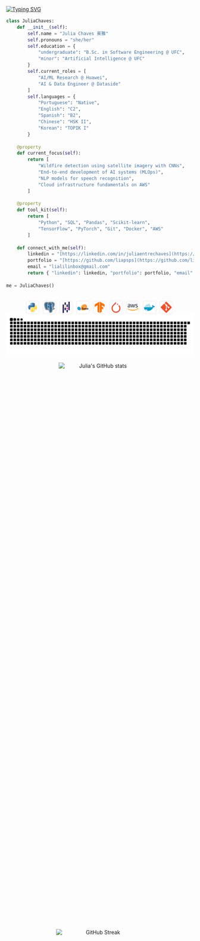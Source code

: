 [![Typing SVG](https://readme-typing-svg.herokuapp.com?font=Fira+Code&pause=1000&color=656573&width=435&lines=Hello+World%2C+I'm+Julia;Ol%C3%A1%2C+mundo!+Sou+a+Julia;%E4%BD%A0%E5%A5%BD%2C+%E4%B8%96%E7%95%8C%EF%BC%81%E6%88%91%E6%98%AF%E8%8C%B1%E9%9B%85;%C2%A1Hola%2C+mundo!+Soy+Julia;%EC%95%88%EB%85%95%ED%95%98%EC%84%B8%EC%9A%94%2C+%EC%84%B8%EC%83%81!+%EC%A0%80%EB%8A%94+%EC%A4%84%EB%A6%AC%EC%95%84%EC%9E%85%EB%8B%88%EB%8B%A4;%F0%9F%91%8B+%F0%9F%8C%8E%2C+%F0%9F%99%8B%E2%80%8D%E2%99%80%EF%B8%8F+J+-+U+-+L+-+I+-+A)](https://git.io/typing-svg)

```python
class JuliaChaves:
    def __init__(self):
        self.name = "Julia Chaves 茱雅"
        self.pronouns = "she/her"
        self.education = {
            "undergraduate": "B.Sc. in Software Engineering @ UFC",
            "minor": "Artificial Intelligence @ UFC"
        }
        self.current_roles = [
            "AI/ML Research @ Huawei",
            "AI & Data Engineer @ Dataside"
        ]
        self.languages = {
            "Portuguese": "Native",
            "English": "C2",
            "Spanish": "B2",
            "Chinese": "HSK II",
            "Korean": "TOPIK I"
        }

    @property
    def current_focus(self):
        return [
            "Wildfire detection using satellite imagery with CNNs",
            "End-to-end development of AI systems (MLOps)",
            "NLP models for speech recognition",
            "Cloud infrastructure fundamentals on AWS"
        ]

    @property
    def tool_kit(self):
        return [
            "Python", "SQL", "Pandas", "Scikit-learn",
            "TensorFlow", "PyTorch", "Git", "Docker", "AWS"
        ]

    def connect_with_me(self):
        linkedin = "[https://linkedin.com/in/juliaentrechaves](https://linkedin.com/in/juliaentrechaves)"
        portfolio = "[https://github.com/liapsps](https://github.com/liapsps)"
        email = "lialilinbox@gmail.com"
        return { "linkedin": linkedin, "portfolio": portfolio, "email": email }

me = JuliaChaves()
```

<br>

<div align="center">
    <div style="display: inline-flex; align-items: center; justify-content: center; background-color: #F7F7F7; border-radius: 8px; padding: 2px; margin-right: 3px; width: 34px; height: 34px;">
    <img src="./assets/icons/python-original.svg" width="30" height="30" alt="Ícone do Python" />
    </div>
    <div style="display: inline-flex; align-items: center; justify-content: center; background-color: #F7F7F7; border-radius: 8px; padding: 2px; margin-right: 3px; width: 34px; height: 34px;">
    <img src="./assets/icons/postgresql-original.svg" width="30" height="30" alt="Ícone do PostgreSQL" />
    </div>
    <div style="display: inline-flex; align-items: center; justify-content: center; background-color: #F7F7F7; border-radius: 8px; padding: 2px; margin-right: 3px; width: 34px; height: 34px;">
    <img src="./assets/icons/pandas-original.svg" width="30" height="30" alt="Ícone do Pandas" />
    </div>
    <div style="display: inline-flex; align-items: center; justify-content: center; background-color: #F7F7F7; border-radius: 8px; padding: 2px; margin-right: 3px; width: 34px; height: 34px;">
    <img src="./assets/icons/scikitlearn-original.svg" width="30" height="30" alt="Ícone do Scikitlearn" />
    </div>
    <div style="display: inline-flex; align-items: center; justify-content: center; background-color: #F7F7F7; border-radius: 8px; padding: 2px; margin-right: 3px; width: 34px; height: 34px;">
    <img src="./assets/icons/tensorflow-original.svg" width="30" height="30" alt="Ícone do Tensorflow" />
    </div>
    <div style="display: inline-flex; align-items: center; justify-content: center; background-color: #F7F7F7; border-radius: 8px; padding: 2px; margin-right: 3px; width: 34px; height: 34px;">
    <img src="./assets/icons/pytorch-original.svg" width="30" height="30" alt="Ícone do Pytorch" />
    </div>
    <div style="display: inline-flex; align-items: center; justify-content: center; background-color: #F7F7F7; border-radius: 8px; padding: 2px; margin-right: 3px; width: 34px; height: 34px;">
    <img src="./assets/icons/amazonwebservices-original-wordmark.svg" width="30" height="30" alt="Ícone da AWS" />
    </div>
    <div style="display: inline-flex; align-items: center; justify-content: center; background-color: #F7F7F7; border-radius: 8px; padding: 2px; margin-right: 3px; width: 34px; height: 34px;">
    <img src="./assets/icons/docker-plain.svg" width="30" height="30" alt="Ícone do Docker" />
    </div>
    <div style="display: inline-flex; align-items: center; justify-content: center; background-color: #F7F7F7; border-radius: 8px; padding: 2px; margin-right: 3px; width: 34px; height: 34px;">
    <img src="./assets/icons/git-original.svg" width="30" height="30" alt="Ícone do Git" />
    </div>
</div>

<!-- <p align="center">
  <a href="https://skillicons.dev">
    <img src="https://skillicons.dev/icons?i=py,postgres,mongodb,tensorflow,pytorch,git,docker,kubernetes,aws,gcp,githubactions" />
  </a>
</p> -->

<picture>
  <source media="(prefers-color-scheme:dark)" scrset="https://raw.githubusercontent.com/liapsps/liapsps/output/github-contribution-grid-snake-dark.svg">
  <img alt="github contribution grid snake animation" src="https://raw.githubusercontent.com/liapsps/liapsps/output/github-contribution-grid-snake-dark.svg">
</picture>
<br><br>

<div align="center" style="display: flex; justify-content: center; gap: 1500px; flex-wrap: wrap;">
    <img src="https://github-readme-stats.vercel.app/api?username=liapsps&show_icons=true&theme=tokyonight" alt="Julia's GitHub stats" style="width: 44%; max-width: 300px; height: auto;">
    <img src="https://streak-stats.demolab.com/?user=liapsps&theme=tokyonight" alt="GitHub Streak" style="width: 47%; max-width: 300px; height: auto;">
</div>
